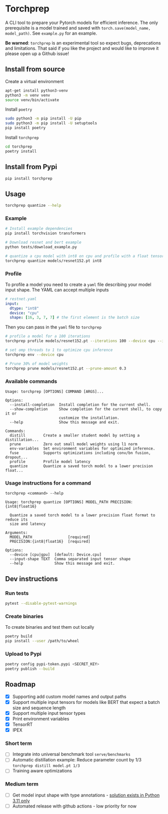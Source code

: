 # Torchprep

A CLI tool to prepare your Pytorch models for efficient inference. The only prerequisite is a model trained and saved with `torch.save(model_name, model_path)`. See `example.py` for an example.

**Be warned**: `torchprep` is an experimental tool so expect bugs, deprecations and limitations. That said if you like the project and would like to improve it please open up a Github issue!

## Install from source

Create a virtual environment 

```sh
apt-get install python3-venv
python3 -m venv venv
source venv/bin/activate
```

Install `poetry`

```sh
sudo python3 -m pip install -U pip
sudo python3 -m pip install -U setuptools
pip install poetry
```

Install `torchprep`

```sh
cd torchprep
poetry install
```

## Install from Pypi

```sh
pip install torchprep
```

## Usage

```sh
torchprep quantize --help
```

### Example

```sh
# Install example dependencies
pip install torchvision transformers

# Download resnet and bert example
python tests/download_example.py

# quantize a cpu model with int8 on cpu and profile with a float tensor of shape [64,3,7,7]
torchprep quantize models/resnet152.pt int8
```

### Profile

To profile a model you need to create a `yaml` file describing your model input shape. The YAML can accept multiple inputs

```yaml
# restnet.yaml
input:
  dtype: "int8"
  device: "cpu"
  shape: [16, 3, 7, 7] # the first element is the batch size
```

Then you can pass in the `yaml` file to `torchprep`

```sh
# profile a model for a 100 iterations
torchprep profile models/resnet152.pt --iterations 100 --device cpu --input-shape config/resnet.yaml

# set omp threads to 1 to optimize cpu inference
torchprep env --device cpu

# Prune 30% of model weights
torchprep prune models/resnet152.pt --prune-amount 0.3
```


### Available commands


```
Usage: torchprep [OPTIONS] COMMAND [ARGS]...

Options:
  --install-completion  Install completion for the current shell.
  --show-completion     Show completion for the current shell, to copy it or
                        customize the installation.
  --help                Show this message and exit.

Commands:
  distill        Create a smaller student model by setting a distillation...
  prune          Zero out small model weights using l1 norm
  env-variables  Set environment variables for optimized inference.
  fuse           Supports optimizations including conv/bn fusion, dropout...
  profile        Profile model latency 
  quantize       Quantize a saved torch model to a lower precision float...
```

### Usage instructions for a command

`torchprep <command> --help`

```
Usage: torchprep quantize [OPTIONS] MODEL_PATH PRECISION:{int8|float16}

  Quantize a saved torch model to a lower precision float format to reduce its
  size and latency

Arguments:
  MODEL_PATH                [required]
  PRECISION:{int8|float16}  [required]

Options:
  --device [cpu|gpu]  [default: Device.cpu]
  --input-shape TEXT  Comma separated input tensor shape
  --help              Show this message and exit.
```

## Dev instructions

### Run tests

```sh
pytest --disable-pytest-warnings
```

### Create binaries

To create binaries and test them out locally

```sh
poetry build
pip install --user /path/to/wheel
```

### Upload to Pypi

```sh
poetry config pypi-token.pypi <SECRET_KEY>
poetry publish --build
```

## Roadmap
* [x] Supporting add custom model names and output paths
* [x] Support multiple input tensors for models like BERT that expect a batch size and sequence length
* [x] Support multiple input tensor types
* [x] Print environment variables
* [x] TensorRT
* [x] IPEX

### Short term
* [ ] Integrate into universal benchmark tool `serve/benchmarks`
* [ ] Automatic distillation example: Reduce parameter count by 1/3 `torchprep distill model.pt 1/3`
* [ ] Training aware optimizations

### Medium term
* [ ] Get model input shape with type annotations - [solution exists in Python 3.11 only](https://github.com/pytorch/serve/issues/1505)
* [ ] Automated release with github actions - low priority for now
